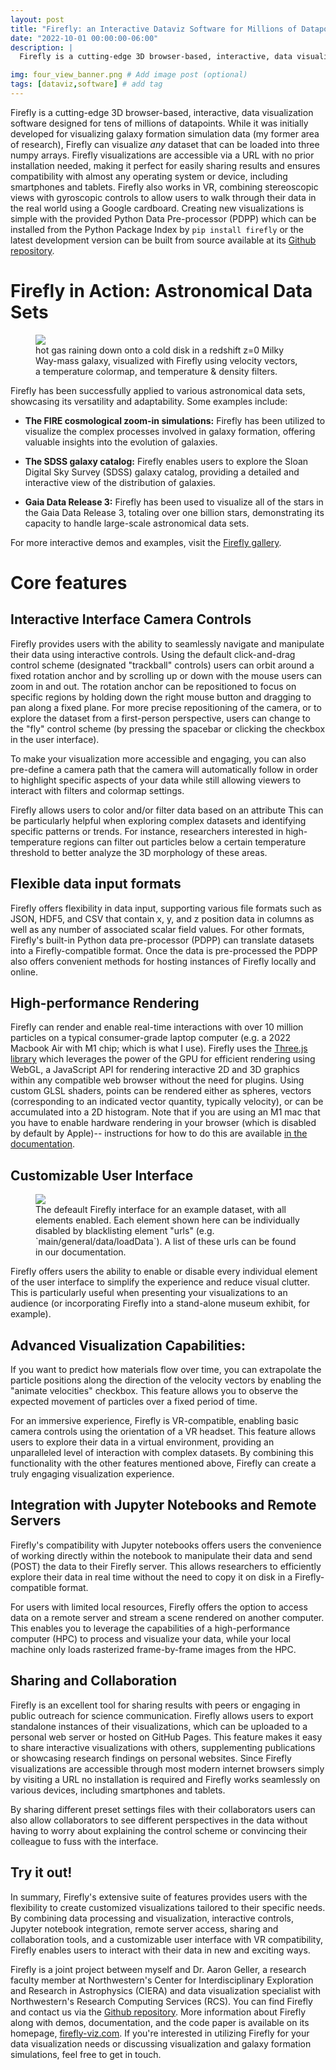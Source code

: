 ```yaml
---
layout: post
title: "Firefly: an Interactive Dataviz Software for Millions of Datapoints"
date: "2022-10-01 00:00:00-06:00"
description: |
  Firefly is a cutting-edge 3D browser-based, interactive, data visualization software designed for tens of millions of datapoints.

img: four_view_banner.png # Add image post (optional)
tags: [dataviz,software] # add tag
---
```


Firefly is a cutting-edge 3D browser-based, interactive, data visualization software designed for tens of millions of datapoints.
While it was initially developed for visualizing galaxy formation simulation data (my former area of research), Firefly can visualize *any* dataset that can be loaded into three numpy arrays. 
Firefly visualizations are accessible via a URL with no prior installation needed, making it perfect for easily sharing results and ensures compatibility with almost any operating system or device, including smartphones and tablets.
Firefly also works in VR, combining stereoscopic views with gyroscopic controls to allow users to walk through their data in the real world using a Google cardboard. 
Creating new visualizations is simple with the provided Python Data Pre-processor (PDPP) which can be installed from the Python Package Index by `pip install firefly` or the latest development version can be built from source available at its [Github repository](https://www.github.com/ageller/Firefly).

# Firefly in Action: Astronomical Data Sets
<figure class="right-figure" >
  <img src="/images/firefly/hot_accretion.png" >
  <figcaption>
    hot gas raining down onto a cold disk in a redshift z=0 Milky Way-mass galaxy, visualized with Firefly using velocity vectors, a temperature colormap, and temperature & density filters. 
  </figcaption>
</figure>
Firefly has been successfully applied to various astronomical data sets, showcasing its versatility and adaptability. Some examples include:

* **The FIRE cosmological zoom-in simulations:** Firefly has been utilized to visualize the complex processes involved in galaxy formation, offering valuable insights into the evolution of galaxies.

* **The SDSS galaxy catalog:** Firefly enables users to explore the Sloan Digital Sky Survey (SDSS) galaxy catalog, providing a detailed and interactive view of the distribution of galaxies.

* **Gaia Data Release 3:** Firefly has been used to visualize all of the stars in the Gaia Data Release 3, totaling over one billion stars, demonstrating its capacity to handle large-scale astronomical data sets.

For more interactive demos and examples, visit the [Firefly gallery](http://www.firefly-viz.com/#gallery).

# Core features

## Interactive Interface Camera Controls
Firefly provides users with the ability to seamlessly navigate and manipulate their data using interactive controls. 
Using the default click-and-drag control scheme (designated "trackball" controls) users can orbit around a fixed rotation anchor and by scrolling up or down with the mouse users can zoom in and out. 
The rotation anchor can be repositioned to focus on specific regions by holding down the right mouse button and dragging to pan along a fixed plane. 
For more precise repositioning of the camera, or to explore the dataset from a first-person perspective, users can change to the "fly" control scheme (by pressing the spacebar or clicking the checkbox in the user interface). 

To make your visualization more accessible and engaging, you can also pre-define a camera path that the camera will automatically follow in order to highlight specific aspects of your data while still allowing viewers to interact with filters and colormap settings.

Firefly allows users to color and/or filter data based on an attribute
This can be particularly helpful when exploring complex datasets and identifying specific patterns or trends.
For instance, researchers interested in high-temperature regions can filter out particles below a certain temperature threshold to better analyze the 3D morphology of these areas.

## Flexible data input formats
Firefly offers flexibility in data input, supporting various file formats such as JSON, HDF5, and CSV that contain x, y, and z position data in columns as well as any number of associated scalar field values.
For other formats, Firefly's built-in Python data pre-processor (PDPP) can translate datasets into a Firefly-compatible format.
Once the data is pre-processed the PDPP also offers convenient methods for hosting instances of Firefly locally and online.

## High-performance Rendering
Firefly can render and enable real-time interactions with over 10 million particles on a typical consumer-grade laptop computer (e.g. a 2022 Macbook Air with M1 chip; which is what I use).
Firefly uses the [Three.js library](https://threejs.org/) which leverages the power of the GPU for efficient rendering using WebGL, a JavaScript API for rendering interactive 2D and 3D graphics within any compatible web browser without the need for plugins.
Using custom GLSL shaders, points can be rendered either as spheres, vectors (corresponding to an indicated vector quantity, typically velocity), or can be accumulated into a 2D histogram.
Note that if you are using an M1 mac that you have to enable hardware rendering in your browser (which is disabled by default by Apple)-- instructions for how to do this are available [in the documentation](http://firefly-viz.com/docs). 

## Customizable User Interface 
<figure class="left-figure">
  <img src="/images/firefly/app_controls.png" >
  <figcaption>
    The defeault Firefly interface for an example dataset, with all elements enabled. Each element shown here can be individually disabled by blacklisting element "urls" (e.g. `main/general/data/loadData`). A list of these urls can be found in our documentation.
     
  </figcaption>
</figure>

Firefly offers users the ability to enable or disable every individual element of the user interface to simplify the experience and reduce visual clutter.
This is particularly useful when presenting your visualizations to an audience (or incorporating Firefly into a stand-alone museum exhibit, for example).

## Advanced Visualization Capabilities:
If you want to predict how materials flow over time, you can extrapolate the particle positions along the direction of the velocity vectors by enabling the "animate velocities" checkbox.
This feature allows you to observe the expected movement of particles over a fixed period of time.

For an immersive experience, Firefly is VR-compatible, enabling basic camera controls using the orientation of a VR headset.
This feature allows users to explore their data in a virtual environment, providing an unparalleled level of interaction with complex datasets.
By combining this functionality with the other features mentioned above, Firefly can create a truly engaging visualization experience.

## Integration with Jupyter Notebooks and Remote Servers
Firefly's compatibility with Jupyter notebooks offers users the convenience of working directly within the notebook to manipulate their data and send (POST) the data to their Firefly server.
This allows researchers to efficiently explore their data in real time without the need to copy it on disk in a Firefly-compatible format.

For users with limited local resources, Firefly offers the option to access data on a remote server and stream a scene rendered on another computer.
This enables you to leverage the capabilities of a high-performance computer (HPC) to process and visualize your data, while your local machine only loads rasterized frame-by-frame images from the HPC.

## Sharing and Collaboration

Firefly is an excellent tool for sharing results with peers or engaging in public outreach for science communication.
Firefly allows users to export standalone instances of their visualizations, which can be uploaded to a personal web server or hosted on GitHub Pages.
This feature makes it easy to share interactive visualizations with others, supplementing publications or showcasing research findings on personal websites.
Since Firefly visualizations are accessible through most modern internet browsers simply by visiting a URL no installation is required and Firefly works seamlessly on various devices, including smartphones and tablets.

By sharing different preset settings files with their collaborators users can also allow collaborators to see different perspectives in the data without having to worry about explaining the control scheme or convincing their colleague to fuss with the interface.

## Try it out!

In summary, Firefly's extensive suite of features provides users with the flexibility to create customized visualizations tailored to their specific needs. 
By combining data processing and visualization, interactive controls, Jupyter notebook integration, remote server access, sharing and collaboration tools, and a customizable user interface with VR compatibility, Firefly enables users to interact with their data in new and exciting ways.

Firefly is a joint project between myself and Dr. Aaron Geller, a research faculty member at Northwestern's Center for Interdisciplinary Exploration and Research in Astrophysics (CIERA) and data visualization specialist with Northwestern's Research Computing Services (RCS).
You can find Firefly and contact us via the [Github repository](https://github.com/ageller/Firefly/issues). 
More information about Firefly along with demos, documentation, and the code paper is available on its homepage, [firefly-viz.com](http://www.firefly-viz.com).
If you're interested in utilizing Firefly for your data visualization needs or discussing visualization and galaxy formation simulations, feel free to get in touch.
